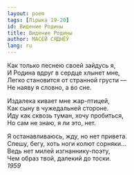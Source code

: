 ```yaml
---
layout: poem
tags: [Лірыка 19-20]
id: Видение Родины
title: Видение Родины
author: МАСЕЙ СЯДНЁЎ
lang: ru
---
```



Как только песнею своей зайдусь я,  
И Родина вдруг в сердце хлынет мне,  
Легко становится от странной грусти —  
Не наяву я словно, а во сне.  

Издалека кивает мне жар-птицей,  
Как сыну в чужедальней стороне.  
Иду как сквозь туман, хочу пробиться,  
Но сам не знаю, я ли это, нет.  

Я останавливаюсь, жду, но нет привета.  
Спешу, бегу, хоть ноги колют сорняки...  
Ведь нет милей изгнаннику-поэту,  
Чем образ твой, далекий до тоски.  
*1959*  
